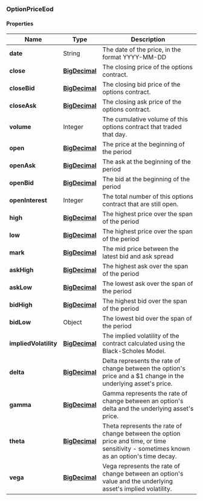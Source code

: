 
[//]: # (CLASS:OptionPriceEod)

[//]: # (KIND:object)

### OptionPriceEod

#### Properties

[//]: # (START_DEFINITION)

Name | Type | Description
------------ | ------------- | -------------
**date** | String | The date of the price, in the format YYYY-MM-DD &nbsp;
**close** | [**BigDecimal**](BigDecimal.md) | The closing price of the options contract. &nbsp;
**closeBid** | [**BigDecimal**](BigDecimal.md) | The closing bid price of the options contract. &nbsp;
**closeAsk** | [**BigDecimal**](BigDecimal.md) | The closing ask price of the options contract. &nbsp;
**volume** | Integer | The cumulative volume of this options contract that traded that day. &nbsp;
**open** | [**BigDecimal**](BigDecimal.md) | The price at the beginning of the period &nbsp;
**openAsk** | [**BigDecimal**](BigDecimal.md) | The ask at the beginning of the period &nbsp;
**openBid** | [**BigDecimal**](BigDecimal.md) | The bid at the beginning of the period &nbsp;
**openInterest** | Integer | The total number of this options contract that are still open. &nbsp;
**high** | [**BigDecimal**](BigDecimal.md) | The highest price over the span of the period &nbsp;
**low** | [**BigDecimal**](BigDecimal.md) | The highest price over the span of the period &nbsp;
**mark** | [**BigDecimal**](BigDecimal.md) | The mid price between the latest bid and ask spread &nbsp;
**askHigh** | [**BigDecimal**](BigDecimal.md) | The highest ask over the span of the period &nbsp;
**askLow** | [**BigDecimal**](BigDecimal.md) | The lowest ask over the span of the period &nbsp;
**bidHigh** | [**BigDecimal**](BigDecimal.md) | The highest bid over the span of the period &nbsp;
**bidLow** | Object | The lowest bid over the span of the period &nbsp;
**impliedVolatility** | [**BigDecimal**](BigDecimal.md) | The implied volatility of the contract calculated using the Black-Scholes Model. &nbsp;
**delta** | [**BigDecimal**](BigDecimal.md) | Delta represents the rate of change between the option&#39;s price and a $1 change in the underlying asset&#39;s price. &nbsp;
**gamma** | [**BigDecimal**](BigDecimal.md) | Gamma represents the rate of change between an option&#39;s delta and the underlying asset&#39;s price. &nbsp;
**theta** | [**BigDecimal**](BigDecimal.md) | Theta represents the rate of change between the option price and time, or time sensitivity - sometimes known as an option&#39;s time decay. &nbsp;
**vega** | [**BigDecimal**](BigDecimal.md) | Vega represents the rate of change between an option&#39;s value and the underlying asset&#39;s implied volatility. &nbsp;

[//]: # (END_DEFINITION)


[//]: # (CONTAINED_CLASS:BigDecimal)


[//]: # (CONTAINED_CLASS:BigDecimal)


[//]: # (CONTAINED_CLASS:BigDecimal)


[//]: # (CONTAINED_CLASS:BigDecimal)


[//]: # (CONTAINED_CLASS:BigDecimal)


[//]: # (CONTAINED_CLASS:BigDecimal)


[//]: # (CONTAINED_CLASS:BigDecimal)


[//]: # (CONTAINED_CLASS:BigDecimal)


[//]: # (CONTAINED_CLASS:BigDecimal)


[//]: # (CONTAINED_CLASS:BigDecimal)


[//]: # (CONTAINED_CLASS:BigDecimal)


[//]: # (CONTAINED_CLASS:BigDecimal)


[//]: # (CONTAINED_CLASS:BigDecimal)


[//]: # (CONTAINED_CLASS:BigDecimal)


[//]: # (CONTAINED_CLASS:BigDecimal)


[//]: # (CONTAINED_CLASS:BigDecimal)


[//]: # (CONTAINED_CLASS:BigDecimal)





